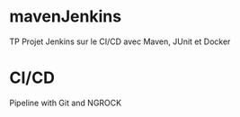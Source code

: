 # mavenJenkins

TP Projet Jenkins sur le CI/CD avec Maven, JUnit et Docker

# CI/CD

Pipeline with Git and NGROCK